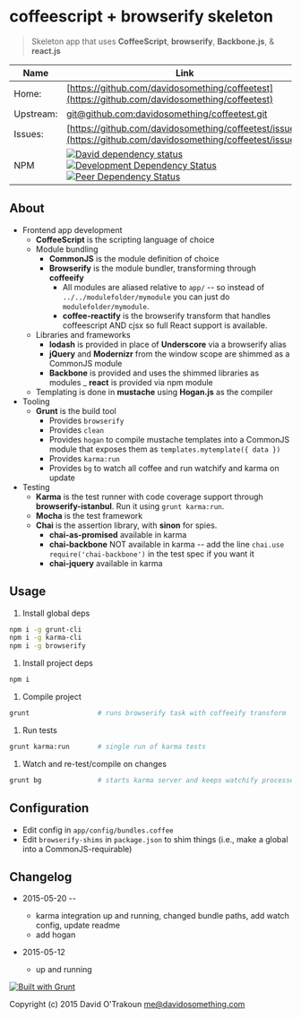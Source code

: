 # coffeescript + browserify skeleton

> Skeleton app that uses __CoffeeScript__, __browserify__, __Backbone.js__,
> & __react.js__

| Name           | Link |
| -------------- | -------------- |
| Home:          | [https://github.com/davidosomething/coffeetest](https://github.com/davidosomething/coffeetest)
| Upstream:      | [git@github.com:davidosomething/coffeetest.git](git@github.com:coffeetest/coffeetest.git)
| Issues:        | [https://github.com/davidosomething/coffeetest/issues](https://github.com/davidosomething/coffeetest/issues)
| NPM            | [![David dependency status][davidBadge]][davidLink] [![Development Dependency Status][davidDevBadge]][davidDevLink] [![Peer Dependency Status][davidPeerBadge]][davidPeerLink]

## About

- Frontend app development
  - __CoffeeScript__ is the scripting language of choice
  - Module bundling
    - __CommonJS__ is the module definition of choice
    - __Browserify__ is the module bundler, transforming through __coffeeify__
      - All modules are aliased relative to `app/` -- so instead of
        `../../modulefolder/mymodule` you can just do `modulefolder/mymodule`.
      - __coffee-reactify__ is the browserify transform that handles
        coffeescript AND cjsx so full React support is available.
  - Libraries and frameworks
    - __lodash__ is provided in place of __Underscore__ via a browserify alias
    - __jQuery__ and __Modernizr__ from the window scope are shimmed as a CommonJS
      module
    - __Backbone__ is provided and uses the shimmed libraries as modules
    _ __react__ is provided via npm module
  - Templating is done in __mustache__ using __Hogan.js__ as the compiler
- Tooling
  - __Grunt__ is the build tool
    - Provides `browserify`
    - Provides `clean`
    - Provides `hogan` to compile mustache templates into a CommonJS module
      that exposes them as `templates.mytemplate({ data })`
    - Provides `karma:run`
    - Provides `bg` to watch all coffee and run watchify and karma on update
- Testing
  - __Karma__ is the test runner with code coverage support through
    __browserify-istanbul__. Run it using `grunt karma:run`.
  - __Mocha__ is the test framework
  - __Chai__ is the assertion library, with __sinon__ for spies.
    - __chai-as-promised__ available in karma
    - __chai-backbone__ NOT available in karma -- add the line
      `chai.use require('chai-backbone')` in the test spec if you want it
    - __chai-jquery__ available in karma

## Usage

1. Install global deps

 ```bash
npm i -g grunt-cli
npm i -g karma-cli
npm i -g browserify
```

1. Install project deps

 ```bash
npm i
```

1. Compile project

 ```bash
grunt                 # runs browserify task with coffeeify transform
```

1. Run tests

 ```bash
grunt karma:run       # single run of karma tests
```

1. Watch and re-test/compile on changes

 ```bash
grunt bg              # starts karma server and keeps watchify processes alive
```

## Configuration

- Edit config in `app/config/bundles.coffee`
- Edit `browserify-shims` in `package.json` to shim things (i.e., make a
  global into a CommonJS-requirable)

## Changelog

- 2015-05-20 --
  - karma integration up and running, changed bundle paths, add watch config,
    update readme
  - add hogan

- 2015-05-12
  - up and running


[![Built with Grunt](https://cdn.gruntjs.com/builtwith.png)](http://gruntjs.com/)


Copyright (c) 2015 David O'Trakoun <me@davidosomething.com>


[davidBadge]:       https://david-dm.org/davidosomething/coffeetest.png?theme=shields.io
[davidLink]:        https://david-dm.org/davidosomething/coffeetest#info=dependencies
[davidDevBadge]:    https://david-dm.org/davidosomething/coffeetest/dev-status.png?theme=shields.io
[davidDevLink]:     https://david-dm.org/davidosomething/coffeetest#info=devDependencies
[davidPeerBadge]:   https://david-dm.org/davidosomething/coffeetest/peer-status.png?theme=shields.io
[davidPeerLink]:    https://david-dm.org/davidosomething/coffeetest#info=peerDependencies

